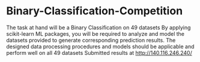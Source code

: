 # Binary-Classification-Competition
The task at hand will be a Binary Classification on 49 datasets
By applying scikit-learn ML packages, you will be required to analyze and model the datasets provided to generate corresponding prediction results.
The designed data processing procedures and models should be applicable and perform well on all 49 datasets
Submitted results at http://140.116.246.240/
